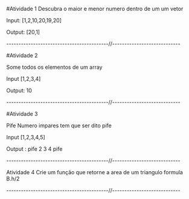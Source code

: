 
#Atividade 1
Descubra o maior e menor numero dentro de um um vetor

Input: [1,2,10,20,19,20]

Output: [20,1]

------------------------------------------//----------------------------

#Atividade 2

Some todos os elementos de um array 

Input [1,2,3,4]

Output: 10

------------------------------------------//----------------------------

#Atividade 3

Pife Numero impares tem que ser dito pife

Input [1,2,3,4,5]

Output : 
         pife
         2
         3
         4
         pife

------------------------------------------//----------------------------

Atividade 4 
Crie um função que retorne a area de um triangulo formula B.h/2


------------------------------------------//----------------------------



